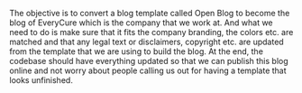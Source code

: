The objective is to convert a blog template called Open Blog to become the blog of EveryCure which is the company that we work at. And what we need to do is make sure that it fits the company branding, the colors etc. are matched and that any legal text or disclaimers, copyright etc. are updated from the template that we are using to build the blog. At the end, the codebase should have everything updated so that we can publish this blog online and not worry about people calling us out for having a template that looks unfinished.